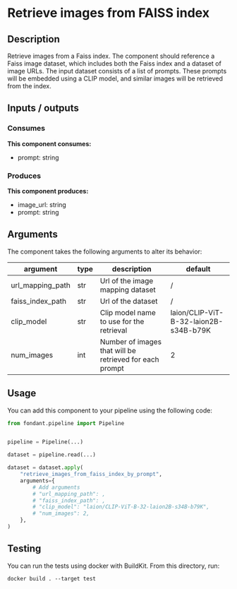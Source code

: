 # Retrieve images from FAISS index

<a id="retrieve_images_from_faiss_index_by_prompt#description"></a>
## Description
Retrieve images from a Faiss index. The component should reference a Faiss image dataset, 
 which includes both the Faiss index and a dataset of image URLs. The input dataset consists 
 of a list of prompts. These prompts will be embedded using a CLIP model, and similar 
 images will be retrieved from the index.


<a id="retrieve_images_from_faiss_index_by_prompt#inputs_outputs"></a>
## Inputs / outputs 

<a id="retrieve_images_from_faiss_index_by_prompt#consumes"></a>
### Consumes 
**This component consumes:**

- prompt: string




<a id="retrieve_images_from_faiss_index_by_prompt#produces"></a>  
### Produces 
**This component produces:**

- image_url: string
- prompt: string



<a id="retrieve_images_from_faiss_index_by_prompt#arguments"></a>
## Arguments

The component takes the following arguments to alter its behavior:

| argument | type | description | default |
| -------- | ---- | ----------- | ------- |
| url_mapping_path | str | Url of the image mapping dataset | / |
| faiss_index_path | str | Url of the dataset | / |
| clip_model | str | Clip model name to use for the retrieval | laion/CLIP-ViT-B-32-laion2B-s34B-b79K |
| num_images | int | Number of images that will be retrieved for each prompt | 2 |

<a id="retrieve_images_from_faiss_index_by_prompt#usage"></a>
## Usage 

You can add this component to your pipeline using the following code:

```python
from fondant.pipeline import Pipeline


pipeline = Pipeline(...)

dataset = pipeline.read(...)

dataset = dataset.apply(
    "retrieve_images_from_faiss_index_by_prompt",
    arguments={
        # Add arguments
        # "url_mapping_path": ,
        # "faiss_index_path": ,
        # "clip_model": "laion/CLIP-ViT-B-32-laion2B-s34B-b79K",
        # "num_images": 2,
    },
)
```

<a id="retrieve_images_from_faiss_index_by_prompt#testing"></a>
## Testing

You can run the tests using docker with BuildKit. From this directory, run:
```
docker build . --target test
```
